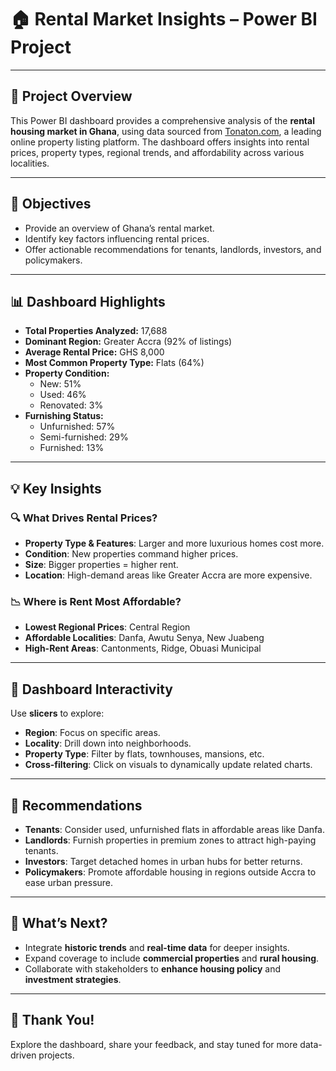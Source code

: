 # 🏠 Rental Market Insights – Power BI Project

---

## 📌 Project Overview

This Power BI dashboard provides a comprehensive analysis of the **rental housing market in Ghana**, using data sourced from [Tonaton.com](https://tonaton.com), a leading online property listing platform. The dashboard offers insights into rental prices, property types, regional trends, and affordability across various localities.

---

## 🎯 Objectives

- Provide an overview of Ghana’s rental market.
- Identify key factors influencing rental prices.
- Offer actionable recommendations for tenants, landlords, investors, and policymakers.

---

## 📊 Dashboard Highlights

- **Total Properties Analyzed:** 17,688  
- **Dominant Region:** Greater Accra (92% of listings)  
- **Average Rental Price:** GHS 8,000  
- **Most Common Property Type:** Flats (64%)  
- **Property Condition:**  
  - New: 51%  
  - Used: 46%  
  - Renovated: 3%  
- **Furnishing Status:**  
  - Unfurnished: 57%  
  - Semi-furnished: 29%  
  - Furnished: 13%

---

## 💡 Key Insights

### 🔍 What Drives Rental Prices?
- **Property Type & Features**: Larger and more luxurious homes cost more.
- **Condition**: New properties command higher prices.
- **Size**: Bigger properties = higher rent.
- **Location**: High-demand areas like Greater Accra are more expensive.

### 📉 Where is Rent Most Affordable?
- **Lowest Regional Prices**: Central Region  
- **Affordable Localities**: Danfa, Awutu Senya, New Juabeng  
- **High-Rent Areas**: Cantonments, Ridge, Obuasi Municipal

---

## 🧭 Dashboard Interactivity

Use **slicers** to explore:
- **Region**: Focus on specific areas.
- **Locality**: Drill down into neighborhoods.
- **Property Type**: Filter by flats, townhouses, mansions, etc.
- **Cross-filtering**: Click on visuals to dynamically update related charts.

---

## 📌 Recommendations

- **Tenants**: Consider used, unfurnished flats in affordable areas like Danfa.
- **Landlords**: Furnish properties in premium zones to attract high-paying tenants.
- **Investors**: Target detached homes in urban hubs for better returns.
- **Policymakers**: Promote affordable housing in regions outside Accra to ease urban pressure.

---

## 🚀 What’s Next?

- Integrate **historic trends** and **real-time data** for deeper insights.
- Expand coverage to include **commercial properties** and **rural housing**.
- Collaborate with stakeholders to **enhance housing policy** and **investment strategies**.

---

## 🙌 Thank You!

Explore the dashboard, share your feedback, and stay tuned for more data-driven projects.
